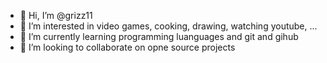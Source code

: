- 👋 Hi, I’m @grizz11
- 👀 I’m interested in video games, cooking, drawing, watching youtube, ...
- 🌱 I’m currently learning programming luanguages and git and gihub
- 💞️ I’m looking to collaborate on opne source projects
